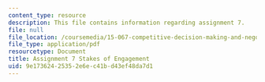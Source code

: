 ```yaml
---
content_type: resource
description: This file contains information regarding assignment 7.
file: null
file_location: /coursemedia/15-067-competitive-decision-making-and-negotiation-spring-2011/9e17362425352e6ec41bd43ef48da7d1_MIT15_067S11_assgn07.pdf
file_type: application/pdf
resourcetype: Document
title: Assignment 7 Stakes of Engagement
uid: 9e173624-2535-2e6e-c41b-d43ef48da7d1
---
```

